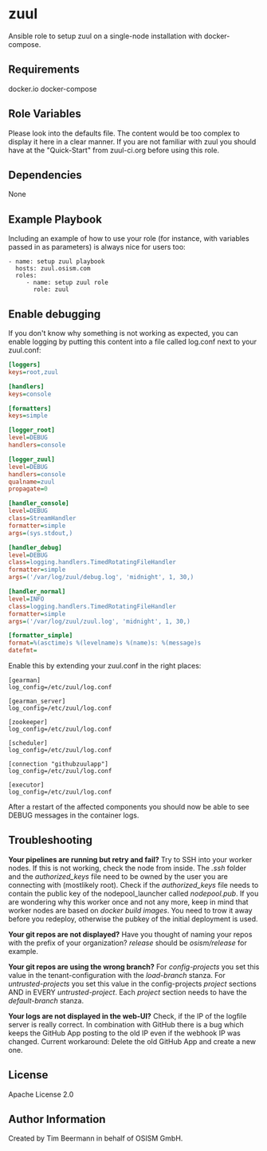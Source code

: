 zuul
====

Ansible role to setup zuul on a single-node installation with docker-compose.

Requirements
------------

docker.io
docker-compose

Role Variables
--------------

Please look into the defaults file. The content would be too complex to display it here in a clear manner.
If you are not familiar with zuul you should have at the "Quick-Start" from zuul-ci.org before using this role.

Dependencies
------------

None

Example Playbook
----------------

Including an example of how to use your role (for instance, with variables passed in as parameters) is always nice for users too:

    - name: setup zuul playbook
      hosts: zuul.osism.com
      roles:
         - name: setup zuul role
           role: zuul

Enable debugging
----------------

If you don't know why something is not working as expected, you can enable logging by 
putting this content into a file called log.conf next to your zuul.conf:
```ini
[loggers]
keys=root,zuul

[handlers]
keys=console

[formatters]
keys=simple

[logger_root]
level=DEBUG
handlers=console

[logger_zuul]
level=DEBUG
handlers=console
qualname=zuul
propagate=0

[handler_console]
level=DEBUG
class=StreamHandler
formatter=simple
args=(sys.stdout,)

[handler_debug]
level=DEBUG
class=logging.handlers.TimedRotatingFileHandler
formatter=simple
args=('/var/log/zuul/debug.log', 'midnight', 1, 30,)

[handler_normal]
level=INFO
class=logging.handlers.TimedRotatingFileHandler
formatter=simple
args=('/var/log/zuul/zuul.log', 'midnight', 1, 30,)

[formatter_simple]
format=%(asctime)s %(levelname)s %(name)s: %(message)s
datefmt=
```

Enable this by extending your zuul.conf in the right places:
```
[gearman]
log_config=/etc/zuul/log.conf

[gearman_server]
log_config=/etc/zuul/log.conf

[zookeeper]
log_config=/etc/zuul/log.conf

[scheduler]
log_config=/etc/zuul/log.conf

[connection "githubzuulapp"]
log_config=/etc/zuul/log.conf

[executor]
log_config=/etc/zuul/log.conf
```

After a restart of the affected components you should now be able to see DEBUG messages in the container logs.

Troubleshooting
---------------

**Your pipelines are running but retry and fail?**
Try to SSH into your worker nodes. If this is not working, check the node from inside.
The *.ssh* folder and the *authorized_keys* file need to be owned by the user you are connecting with (mostlikely root).
Check if the *authorized_keys* file needs to contain the public key of the nodepool_launcher called *nodepool.pub*.
If you are wondering why this worker once and not any more, keep in mind that worker nodes are based on *docker build images*.
You need to trow it away before you redeploy, otherwise the pubkey of the initial deployment is used.

**Your git repos are not displayed?**
Have you thought of naming your repos with the prefix of your organization? *release* should be *osism/release* for example.

**Your git repos are using the wrong branch?** 
For *config-projects* you set this value in the tenant-configuration with the *load-branch* stanza.
For *untrusted-projects* you set this value in the config-projects *project* sections AND in EVERY *untrusted-project*.
Each *project* section needs to have the *default-branch* stanza.

**Your logs are not displayed in the web-UI?**
Check, if the IP of the logfile server is really correct. In combination with GitHub there is a bug which keeps the GitHub App posting to the old IP even if the webhook IP was changed. Current workaround: Delete the old GitHub App and create a new one.

License
-------

Apache License 2.0

Author Information
------------------

Created by Tim Beermann in behalf of OSISM GmbH.
